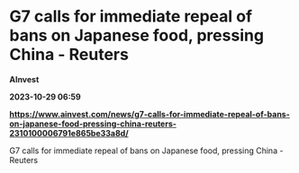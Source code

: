 # G7 calls for immediate repeal of bans on Japanese food, pressing China - Reuters
**AInvest**

**2023-10-29 06:59**

**https://www.ainvest.com/news/g7-calls-for-immediate-repeal-of-bans-on-japanese-food-pressing-china-reuters-2310100006791e865be33a8d/**

G7 calls for immediate repeal of bans on Japanese food, pressing China - Reuters